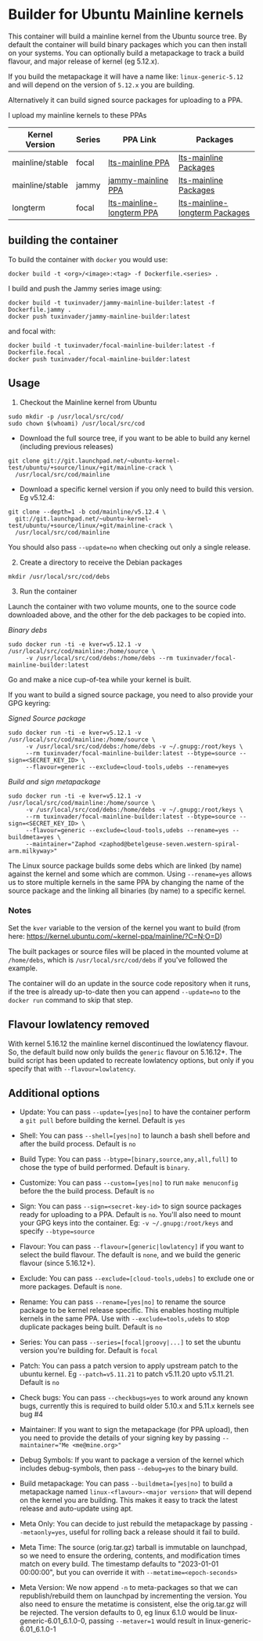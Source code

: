 # Builder for Ubuntu Mainline kernels

This container will build a mainline kernel from the Ubuntu source tree.
By default the container will build binary packages which you can then install
on your systems. You can optionally build a metapackage to track a build flavour,
and major release of kernel (eg 5.12.x).

If you build the metapackage it will have a name like: 
`linux-generic-5.12` and will depend on the version of `5.12.x` you are building.

Alternatively it can build signed source packages for uploading to a PPA.

I upload my mainline kernels to these PPAs

| Kernel Version | Series | PPA Link | Packages |
|----------------|--------|----------|----------|
| mainline/stable | focal |[lts-mainline PPA](https://launchpad.net/~tuxinvader/+archive/ubuntu/lts-mainline)|[lts-mainline Packages](https://launchpad.net/~tuxinvader/+archive/ubuntu/lts-mainline/+packages)|
| mainline/stable | jammy |[jammy-mainline PPA](https://launchpad.net/~tuxinvader/+archive/ubuntu/jammy-mainline)|[lts-mainline Packages](https://launchpad.net/~tuxinvader/+archive/ubuntu/jammy-mainline/+packages)|
|longterm | focal |[lts-mainline-longterm PPA](https://launchpad.net/~tuxinvader/+archive/ubuntu/lts-mainline-longterm)|[lts-mainline-longterm Packages](https://launchpad.net/~tuxinvader/+archive/ubuntu/lts-mainline-longterm/+packages)|

## building the container

To build the container with `docker` you would use:
```
docker build -t <org>/<image>:<tag> -f Dockerfile.<series> .
```

I build and push the Jammy series image using:

```
docker build -t tuxinvader/jammy-mainline-builder:latest -f Dockerfile.jammy .
docker push tuxinvader/jammy-mainline-builder:latest
```

and focal with:
```
docker build -t tuxinvader/focal-mainline-builder:latest -f Dockerfile.focal .
docker push tuxinvader/focal-mainline-builder:latest
```

## Usage

1. Checkout the Mainline kernel from Ubuntu
```
sudo mkdir -p /usr/local/src/cod/
sudo chown $(whoami) /usr/local/src/cod
```

  * Download the full source tree, if you want to be able to build any kernel (including previous releases)
  ```
  git clone git://git.launchpad.net/~ubuntu-kernel-test/ubuntu/+source/linux/+git/mainline-crack \
    /usr/local/src/cod/mainline
  ```

  * Download a specific kernel version if you only need to build this version. Eg v5.12.4:
  ```
  git clone --depth=1 -b cod/mainline/v5.12.4 \
    git://git.launchpad.net/~ubuntu-kernel-test/ubuntu/+source/linux/+git/mainline-crack \
    /usr/local/src/cod/mainline
  ```
  You should also pass `--update=no` when checking out only a single release.

2. Create a directory to receive the Debian packages
```
mkdir /usr/local/src/cod/debs
```

3. Run the container

Launch the container with two volume mounts, one to the source code downloaded above, and the
other for the deb packages to be copied into.

*Binary debs*
```
sudo docker run -ti -e kver=v5.12.1 -v /usr/local/src/cod/mainline:/home/source \
     -v /usr/local/src/cod/debs:/home/debs --rm tuxinvader/focal-mainline-builder:latest
```
Go and make a nice cup-of-tea while your kernel is built. 

If you want to build a signed source package, you need to also provide your GPG keyring:

*Signed Source package*
```
sudo docker run -ti -e kver=v5.12.1 -v /usr/local/src/cod/mainline:/home/source \
     -v /usr/local/src/cod/debs:/home/debs -v ~/.gnupg:/root/keys \
     --rm tuxinvader/focal-mainline-builder:latest --btype=source --sign=<SECRET_KEY_ID> \
     --flavour=generic --exclude=cloud-tools,udebs --rename=yes
```

*Build and sign metapackage*
```
sudo docker run -ti -e kver=v5.12.1 -v /usr/local/src/cod/mainline:/home/source \
     -v /usr/local/src/cod/debs:/home/debs -v ~/.gnupg:/root/keys \
     --rm tuxinvader/focal-mainline-builder:latest --btype=source --sign=<SECRET_KEY_ID> \
     --flavour=generic --exclude=cloud-tools,udebs --rename=yes --buildmeta=yes \
     --maintainer="Zaphod <zaphod@betelgeuse-seven.western-spiral-arm.milkyway>"
```

The Linux source package builds some debs which are linked (by name) against the kernel and some
which are common. Using `--rename=yes` allows us to store multiple kernels in the same PPA by changing
the name of the source package and the linking all binaries (by name) to a specific kernel.

### Notes

Set the `kver` variable to the version of the kernel you want to build
(from here: https://kernel.ubuntu.com/~kernel-ppa/mainline/?C=N;O=D)

The built packages or source files will be placed in the mounted volume at `/home/debs`,
which is `/usr/local/src/cod/debs` if you've followed the example.

The container will do an update in the source code repository when it runs,
if the tree is already up-to-date then you can append `--update=no` to the
`docker run` command to skip that step.

## Flavour lowlatency removed

With kernel 5.16.12 the mainline kernel discontinued the lowlatency flavour. So, the default build now
only builds the `generic` flavour on 5.16.12+. The build script has been updated to recreate lowlatency
options, but only if you specify that with `--flavour=lowlatency`.

## Additional options

* Update: You can pass `--update=[yes|no]` to have the container perform a 
`git pull` before building the kernel. Default is `yes`

* Shell: You can pass `--shell=[yes|no]` to launch a bash shell before and
after the build process. Default is `no`

* Build Type: You can pass `--btype=[binary,source,any,all,full]` to chose
the type of build performed. Default is `binary`.

* Customize: You can pass `--custom=[yes|no]` to run `make menuconfig` before the
the build process. Default is `no`

* Sign: You can pass `--sign=<secret-key-id>` to sign source packages ready for uploading
to a PPA. Default is `no`. You'll also need to mount your GPG keys into the container.
Eg: `-v ~/.gnupg:/root/keys` and specify `--btype=source`

* Flavour: You can pass `--flavour=[generic|lowlatency]` if you want to select the build
flavour. The default is `none`, and we build the generic flavour (since 5.16.12+).

* Exclude: You can pass `--exclude=[cloud-tools,udebs]` to exclude one or more packages.
Default is `none`.

* Rename: You can pass `--rename=[yes|no]` to rename the source package to be kernel release specific.
This enables hosting multiple kernels in the same PPA. Use with `--exclude=tools,udebs` to stop
duplicate packages being built. Default is `no`

* Series: You can pass `--series=[focal|groovy|...]` to set the ubuntu version you're building
  for. Default is `focal`

* Patch: You can pass a patch version to apply upstream patch to the ubuntu kernel.
  Eg `--patch=v5.11.21` to patch v5.11.20 upto v5.11.21. Default is `no`

* Check bugs: You can pass `--checkbugs=yes` to work around any known bugs, currently this is required
to build older 5.10.x and 5.11.x kernels see bug #4

* Maintainer: If you want to sign the metapackage (for PPA upload), then you need to provide the details of your
signing key by passing `--maintainer="Me <me@mine.org>"`

* Debug Symbols: If you want to package a version of the kernel which includes debug-symbols,
then pass `--debug=yes` to the binary build.

* Build metapackage: You can pass `--buildmeta=[yes|no]` to build a metapackage named `linux-<flavour>-<major version>`
that will depend on the kernel you are building. This makes it easy to track the latest release and auto-update
using apt.

* Meta Only: You can decide to just rebuild the metapackage by passing `--metaonly=yes`, useful for rolling back a release
  should it fail to build.

* Meta Time: The source (orig.tar.gz) tarball is immutable on launchpad, so we need to ensure the ordering, contents, and
  modification times match on every build. The timestamp defaults to "2023-01-01 00:00:00", but you can override it with
  `--metatime=<epoch-seconds>`

* Meta Version: We now append `-n` to meta-packages so that we can republish/rebuild them on launchpad by incrementing
  the version. You also need to ensure the metatime is consistent, else the orig.tar.gz will be rejected. The version
  defaults to 0, eg linux 6.1.0 would be linux-generic-6.01_6.1.0-0, passing `--metaver=1` would result in 
  linux-generic-6.01_6.1.0-1
